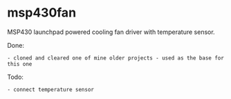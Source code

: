 msp430fan
=====================================

MSP430 launchpad powered cooling fan driver with temperature sensor.

Done:

	- cloned and cleared one of mine older projects - used as the base for this one

Todo:

	- connect temperature sensor
